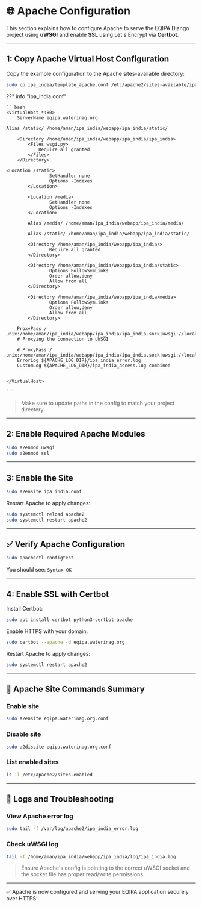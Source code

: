 # 🌐 Apache Configuration

This section explains how to configure Apache to serve the EQIPA Django project using **uWSGI** and enable **SSL** using Let's Encrypt via **Certbot**.

---

## 1: Copy Apache Virtual Host Configuration

Copy the example configuration to the Apache sites-available directory:

```bash
sudo cp ipa_india/template_apache.conf /etc/apache2/sites-available/ipa_india.conf
```

??? info "ipa_india.conf"

    ```bash
    <VirtualHost *:80>
        ServerName eqipa.waterinag.org

    Alias /static/ /home/aman/ipa_india/webapp/ipa_india/static/

        <Directory /home/aman/ipa_india/webapp/ipa_india/ipa_india>
            <Files wsgi.py>
                Require all granted
            </Files>
        </Directory>

    <Location /static>
                    SetHandler none
                    Options -Indexes
            </Location>

            <Location /media>
                    SetHandler none
                    Options -Indexes
            </Location>

            Alias /media/ /home/aman/ipa_india/webapp/ipa_india/media/

            Alias /static/ /home/aman/ipa_india/webapp/ipa_india/static/

            <Directory /home/aman/ipa_india/webapp/ipa_india/>
                    Require all granted
            </Directory>

            <Directory /home/aman/ipa_india/webapp/ipa_india/static>
                    Options FollowSymLinks
                    Order allow,deny
                    Allow from all
            </Directory>

            <Directory /home/aman/ipa_india/webapp/ipa_india/media>
                    Options FollowSymLinks
                    Order allow,deny
                    Allow from all
            </Directory>

        ProxyPass / unix:/home/aman/ipa_india/webapp/ipa_india/ipa_india.sock|uwsgi://localhost/
        # Proxying the connection to uWSGI
        
        # ProxyPass / unix:/home/aman/ipa_india/webapp/ipa_india/ipa_india.sock|uwsgi://localhost/
        ErrorLog ${APACHE_LOG_DIR}/ipa_india_error.log
        CustomLog ${APACHE_LOG_DIR}/ipa_india_access.log combined


    </VirtualHost>

    ```


> Make sure to update paths in the config to match your project directory.

---

##  2: Enable Required Apache Modules

```bash
sudo a2enmod uwsgi
sudo a2enmod ssl
```

---

## 3: Enable the Site

```bash
sudo a2ensite ipa_india.conf
```

Restart Apache to apply changes:

```bash
sudo systemctl reload apache2
sudo systemctl restart apache2
```

---

## ✅ Verify Apache Configuration

```bash
sudo apachectl configtest
```

You should see: `Syntax OK`

---

##  4: Enable SSL with Certbot

Install Certbot:

```bash
sudo apt install certbot python3-certbot-apache
```

Enable HTTPS with your domain:

```bash
sudo certbot --apache -d eqipa.waterinag.org
```

Restart Apache to apply changes:

```bash
sudo systemctl restart apache2
```


---

## 📂 Apache Site Commands Summary

### Enable site

```bash
sudo a2ensite eqipa.waterinag.org.conf
```

### Disable site

```bash
sudo a2dissite eqipa.waterinag.org.conf
```

### List enabled sites

```bash
ls -l /etc/apache2/sites-enabled
```

---

## 🔎 Logs and Troubleshooting

### View Apache error log

```bash
sudo tail -f /var/log/apache2/ipa_india_error.log
```

### Check uWSGI log

```bash
tail -f /home/aman/ipa_india/webapp/ipa_india/log/ipa_india.log
```

> Ensure Apache's config is pointing to the correct uWSGI socket and the socket file has proper read/write permissions.

---

✅ Apache is now configured and serving your EQIPA application securely over HTTPS!

